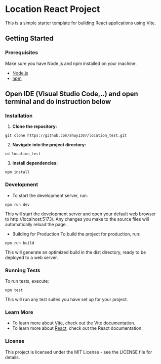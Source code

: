 # Location React Project

This is a simple starter template for building React applications using Vite.

## Getting Started

### Prerequisites

Make sure you have Node.js and npm installed on your machine.

- [Node.js](https://nodejs.org/)
- [npm](https://www.npmjs.com/get-npm)

## Open IDE (Visual Studio Code,..) and open terminal and do instruction below

### Installation

1. **Clone the repository:**
```
git clone https://github.com/ahuy1307/location_test.git
```
2. **Navigate into the project directory:**
````
cd location_test
````
3. **Install dependencies:**
```
npm install
```
### Development
- To start the development server, run:
```
npm run dev
```
This will start the development server and open your default web browser to http://localhost:5173/. Any changes you make to the source files will automatically reload the page.

- Building for Production
To build the project for production, run:
```
npm run build
```
This will generate an optimized build in the dist directory, ready to be deployed to a web server.

### Running Tests
To run tests, execute:
```
npm test
```
This will run any test suites you have set up for your project.

### Learn More
- To learn more about [Vite](https://vitejs.dev/), check out the Vite documentation.
- To learn more about [React](https://react.dev/), check out the React documentation.

### License
This project is licensed under the MIT License - see the LICENSE file for details.
